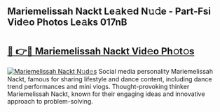 ## Mariemelissah Nackt Le𝚊k𝚎d N𝚞𝚍e - Part-Fsi Vid𝚎o Photos Le𝚊ks 017nB

# <h2><a href="http://fbar8l0.evod.top/?m=Mariemelissah+Nackt">🔗 👉🔴 Mariemelissah Nackt Vid𝚎o Ph𝚘t𝚘s</a></h2>

[![Mariemelissah Nackt N𝚞d𝚎s](https://i.imgur.com/8V9OHl7.gif)](http://fbar8l0.evod.top/?m=Mariemelissah+Nackt)
Social media personality Mariemelissah Nackt, famous for sharing lifestyle and dance content, including dance trend performances and mini vlogs. Thought-provoking thinker Mariemelissah Nackt, known for their engaging ideas and innovative approach to problem-solving. 
